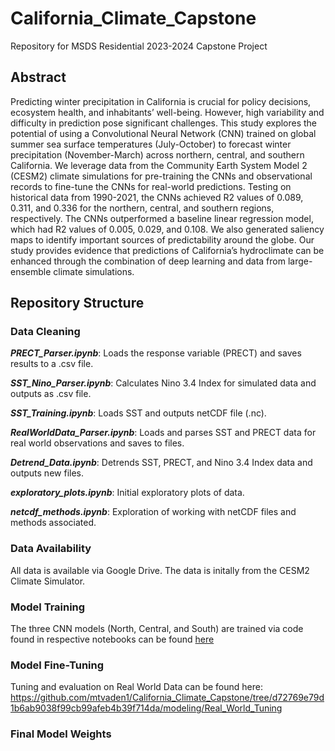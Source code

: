 # California_Climate_Capstone
Repository for MSDS Residential 2023-2024 Capstone Project

## Abstract
Predicting winter precipitation in California is crucial for policy decisions, ecosystem health, and inhabitants’ well-being. However, high variability and difficulty in prediction pose significant challenges. This study explores the potential of using a Convolutional Neural Network (CNN) trained on global summer sea surface temperatures (July-October) to forecast winter precipitation (November-March) across northern, central, and southern California. We leverage data from the Community Earth System Model 2 (CESM2) climate simulations for pre-training the CNNs and observational records to fine-tune the CNNs for real-world predictions. Testing on historical data from 1990-2021, the CNNs achieved R2 values of 0.089, 0.311, and 0.336 for the northern, central, and southern regions, respectively. The CNNs outperformed a baseline linear regression model,  which had R2 values of 0.005, 0.029, and 0.108. We also generated saliency maps to identify important sources of predictability around the globe. Our study provides evidence that predictions of California’s hydroclimate can be enhanced through the combination of deep learning and data from large-ensemble climate simulations.  

## Repository Structure

### Data Cleaning
***PRECT_Parser.ipynb***: Loads the response variable (PRECT) and saves results to a .csv file.

***SST_Nino_Parser.ipynb***: Calculates Nino 3.4 Index for simulated data and outputs as .csv file.

***SST_Training.ipynb***: Loads SST and outputs netCDF file (.nc).

***RealWorldData_Parser.ipynb***: Loads and parses SST and PRECT data for real world observations and saves to files.

***Detrend_Data.ipynb***: Detrends SST, PRECT, and Nino 3.4 Index data and outputs new files.

***exploratory_plots.ipynb***: Initial exploratory plots of data.

***netcdf_methods.ipynb***: Exploration of working with netCDF files and methods associated.


### Data Availability
All data is available via Google Drive. The data is initally from the CESM2 Climate Simulator.

### Model Training
The three CNN models (North, Central, and South) are trained via code found in respective notebooks can be found [here]([/path/to/directory/](https://github.com/mtvaden1/California_Climate_Capstone/tree/d72769e79d1b6ab9038f99cb99afeb4b39f714da/modeling/Train_CNNs_Simulations))

### Model Fine-Tuning
Tuning and evaluation on Real World Data can be found here: https://github.com/mtvaden1/California_Climate_Capstone/tree/d72769e79d1b6ab9038f99cb99afeb4b39f714da/modeling/Real_World_Tuning

### Final Model Weights


